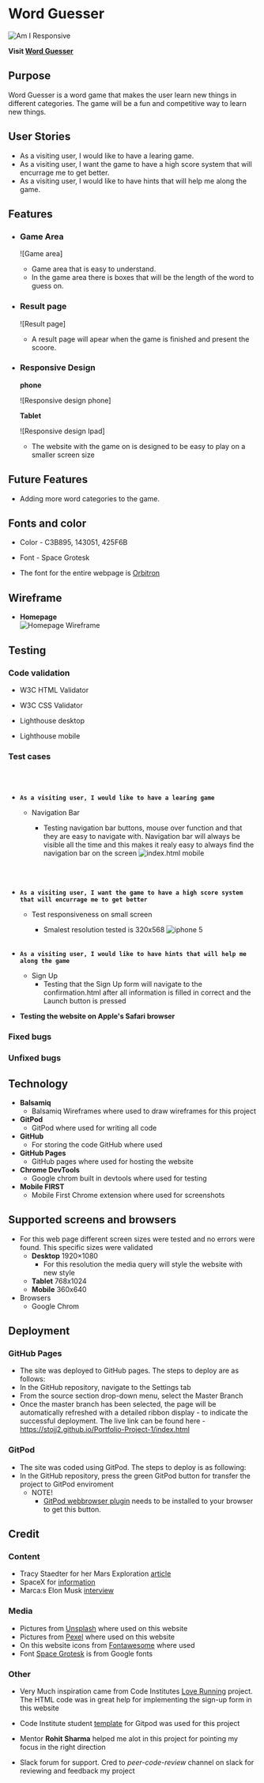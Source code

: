 # **Word Guesser** 

![Am I Responsive](docs/)

 **Visit [Word Guesser](https://stojj2.github.io/Portfolio-Project-1/)**

## **Purpose** 
Word Guesser is a word game that makes the user learn new things in different categories. The game will be a fun and competitive way to learn new things.

## **User Stories** 
- As a visiting user, I would like to have a learing game.
- As a visiting user, I want the game to have a high score system that will encurrage me to get better. 
- As a visiting user, I would like to have hints that will help me along the game.

## **Features** 

- ### Game Area 
  ![Game area]
  - Game area that is easy to understand.
  - In the game area there is boxes that will be the length of the word to guess on.

- ### Result page
  ![Result page]
  - A result page will apear when the game is finished and present the scoore.

- ### Responsive Design 

  **phone** 

  ![Responsive design phone]

  **Tablet** 

  ![Responsive design Ipad]
  - The website with the game on is designed to be easy to play on a smaller screen size
## **Future Features** 
- Adding more word categories to the game.



## **Fonts and color** 
 - Color - C3B895, 143051, 425F6B
 - Font - Space Grotesk


- The font for the entire webpage is [Orbitron](https://fonts.google.com/specimen/Orbitron)
## **Wireframe** 

  - **Homepage**  
    ![Homepage Wireframe](docs/erth-to-mars_small.png)

## **Testing** 

### **Code validation**
- W3C HTML Validator 
  
- W3C CSS Validator 


- Lighthouse desktop 

- Lighthouse mobile 


### **Test cases** 
<br><br>

  - **`As a visiting user, I would like to have a learing game`** 
    - Navigation Bar
      - Testing navigation bar buttons, mouse over function and that they are easy to navigate with. Navigation bar will always be visible all the time and this makes it realy easy to always find the navigation bar on the screen
      ![index.html mobile](docs/navbar-follow.png)

      <br><br>

  - **`As a visiting user, I want the game to have a high score system that will encurrage me to get better`**
    - Test responsiveness on small screen 

      - Smalest resolution tested is 320x568 
      ![iphone 5](docs/iphone5.png)
      <br><br>

  - **`As a visiting user, I would like to have hints that will help me along the game`**
    - Sign Up
      - Testing that the Sign Up form will navigate to the confirmation.html after all information is filled in correct and the Launch button is pressed

  - **Testing the website on Apple's Safari browser** 



### Fixed bugs 
 
### Unfixed bugs 


## Technology 
  - **Balsamiq**
    - Balsamiq Wireframes where used to draw wireframes for this project
  - **GitPod**
    - GitPod where used for writing all code 
  - **GitHub**
    - For storing the code GitHub where used
  - **GitHub Pages**
    - GitHub pages where used for hosting the website
  - **Chrome DevTools**
    - Google chrom built in devtools where used for testing 
  - **Mobile FIRST**
    - Mobile First Chrome extension where used for screenshots

## Supported screens and browsers
  - For this web page different screen sizes were tested and no errors were found. This specific sizes were validated
    - **Desktop** 1920×1080
      - For this resolution the media query will style the website with new style
    - **Tablet** 768x1024
    - **Mobile** 360x640
  - Browsers 
    - Google Chrom
## **Deployment**
 ### GitHub Pages
- The site was deployed to GitHub pages. The steps to deploy are as follows:
- In the GitHub repository, navigate to the Settings tab
- From the source section drop-down menu, select the Master Branch
- Once the master branch has been selected, the page will be automatically refreshed with a detailed ribbon display - to indicate the successful deployment.
The live link can be found here - https://stojj2.github.io/Portfolio-Project-1/index.html

 ### GitPod
  - The site was coded using GitPod. The steps to deploy is as following:
  - In the GitHub repository, press the green GitPod button for transfer the project to GitPod enviroment
    - NOTE!
      - [GitPod webbrowser plugin](https://chrome.google.com/webstore/detail/gitpod-always-ready-to-co/dodmmooeoklaejobgleioelladacbeki) needs to be installed to your browser to get this button. 
## **Credit**

  ### Content
  - Tracy Staedter for her Mars Exploration [article](https://now.northropgrumman.com/mars-exploration-3-problems-science-needs-to-solve-first/)
  - SpaceX for [information](https://www.spacex.com/human-spaceflight/mars/)
  - Marca:s Elon Musk [interview](https://www.marca.com/en/lifestyle/us-news/2022/03/19/6236048cca474106568b456d.html)
  ### Media
 - Pictures from [Unsplash](https://unsplash.com/) where used on this website
 - Pictures from [Pexel](https://www.pexels.com/sv-se/) where used on this website
 - On this website icons from [Fontawesome](https://fontawesome.com/start) where used
 - Font [Space Grotesk](https://fonts.google.com/specimen/Space+Grotesk?query=space&preview.text=Word%20Guesser%20&preview.size=62&preview.text_type=custom) is from Google fonts

  ### Other
  - Very Much inspiration came from Code Institutes [Love Running](https://github.com/Code-Institute-Solutions/love-running-2.0-sourcecode) project. The HTML code was in great help for implementing the sign-up form in this website

  - Code Institute student [template](https://github.com/Code-Institute-Org/gitpod-full-template) for Gitpod was used for this project

  - Mentor **Rohit Sharma** helped me alot in this project for pointing my focus in the right direction
  - Slack forum for support. Cred to *peer-code-review* channel on slack for reviewing and feedback my project

